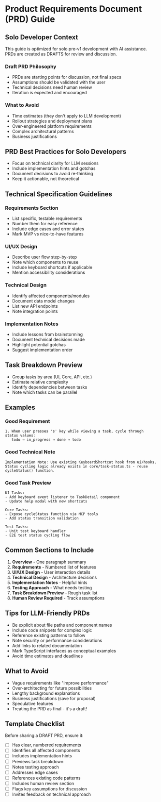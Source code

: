 # Product Requirements Document (PRD) Guide

## Solo Developer Context
This guide is optimized for solo pre-v1 development with AI assistance. PRDs are created as DRAFTS for review and discussion.

### Draft PRD Philosophy
- PRDs are starting points for discussion, not final specs
- Assumptions should be validated with the user
- Technical decisions need human review
- Iteration is expected and encouraged

### What to Avoid
- Time estimates (they don't apply to LLM development)
- Rollout strategies and deployment plans
- Over-engineered platform requirements
- Complex architectural patterns
- Business justifications

## PRD Best Practices for Solo Developers
- Focus on technical clarity for LLM sessions
- Include implementation hints and gotchas
- Document decisions to avoid re-thinking
- Keep it actionable, not theoretical

## Technical Specification Guidelines

### Requirements Section
- List specific, testable requirements
- Number them for easy reference
- Include edge cases and error states
- Mark MVP vs nice-to-have features

### UI/UX Design
- Describe user flow step-by-step
- Note which components to reuse
- Include keyboard shortcuts if applicable
- Mention accessibility considerations

### Technical Design
- Identify affected components/modules
- Document data model changes
- List new API endpoints
- Note integration points

### Implementation Notes
- Include lessons from brainstorming
- Document technical decisions made
- Highlight potential gotchas
- Suggest implementation order

## Task Breakdown Preview
- Group tasks by area (UI, Core, API, etc.)
- Estimate relative complexity
- Identify dependencies between tasks
- Note which tasks can be parallel

## Examples

### Good Requirement
```
1. When user presses 's' key while viewing a task, cycle through status values: 
   todo → in_progress → done → todo
```

### Good Technical Note
```
Implementation Note: Use existing KeyboardShortcut hook from ui/hooks. 
Status cycling logic already exists in core/task-status.ts - reuse cycleStatus() function.
```

### Good Task Preview
```
UI Tasks:
- Add keyboard event listener to TaskDetail component
- Update help modal with new shortcuts

Core Tasks:
- Expose cycleStatus function via MCP tools
- Add status transition validation

Test Tasks:
- Unit test keyboard handler
- E2E test status cycling flow
```

## Common Sections to Include

1. **Overview** - One paragraph summary
2. **Requirements** - Numbered list of features
3. **UI/UX Design** - User interaction details
4. **Technical Design** - Architecture decisions
5. **Implementation Notes** - Helpful hints
6. **Testing Approach** - What needs testing
7. **Task Breakdown Preview** - Rough task list
8. **Human Review Required** - Track assumptions

## Tips for LLM-Friendly PRDs
- Be explicit about file paths and component names
- Include code snippets for complex logic
- Reference existing patterns to follow
- Note security or performance considerations
- Add links to related documentation
- Mark TypeScript interfaces as conceptual examples
- Avoid time estimates and deadlines

## What to Avoid
- Vague requirements like "improve performance"
- Over-architecting for future possibilities
- Lengthy background explanations
- Business justifications (save for proposal)
- Speculative features
- Treating the PRD as final - it's a draft!

## Template Checklist
Before sharing a DRAFT PRD, ensure it:
- [ ] Has clear, numbered requirements
- [ ] Identifies all affected components
- [ ] Includes implementation hints
- [ ] Previews task breakdown
- [ ] Notes testing approach
- [ ] Addresses edge cases
- [ ] References existing code patterns
- [ ] Includes human review section
- [ ] Flags key assumptions for discussion
- [ ] Invites feedback on technical approach